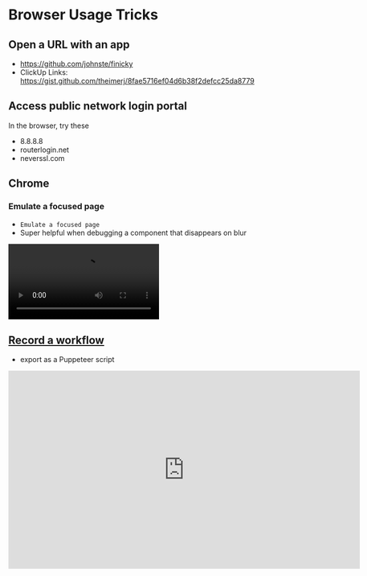 # Browser Usage Tricks

## Open a URL with an app

-   https://github.com/johnste/finicky
-   ClickUp Links: https://gist.github.com/theimerj/8fae5716ef04d6b38f2defcc25da8779

## Access public network login portal

In the browser, try these

- 8.8.8.8
- routerlogin.net
- neverssl.com

## Chrome

### Emulate a focused page

-   `Emulate a focused page`
-   Super helpful when debugging a component that disappears on blur

<video>
    <source src="https://user-images.githubusercontent.com/11246258/180092063-bca459dd-e0f7-4b36-997f-cde745587968.mp4"
            type="video/mp4">

    Sorry, your browser doesn't support embedded videos.

</video>

## [Record a workflow](https://developer.chrome.com/docs/devtools/recorder/)

-   export as a Puppeteer script

<iframe width="700" height="394" src="https://www.youtube.com/embed/rMUayh1QPYs" title="Record and replay user flow with the Recorder panel | DevTools Tips" frameborder="0" allow="accelerometer; autoplay; clipboard-write; encrypted-media; gyroscope; picture-in-picture" allowfullscreen></iframe>
